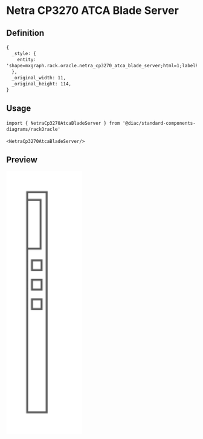 # Netra CP3270 ATCA Blade Server

## Definition

```
{
  _style: { 
    entity: 'shape=mxgraph.rack.oracle.netra_cp3270_atca_blade_server;html=1;labelPosition=right;align=left;spacingLeft=15;dashed=0;shadow=0;fillColor=#ffffff;',
  },
  _original_width: 11,
  _original_height: 114,
}
```

## Usage

```
import { NetraCp3270AtcaBladeServer } from '@diac/standard-components-diagrams/rackOracle'

<NetraCp3270AtcaBladeServer/>
```

## Preview

<img src="./netra-cp3270-atca-blade-server.png" width="200"/>
